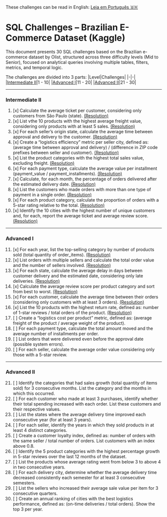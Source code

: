 These challenges can be read in English: [Leia em Português :brazil:](/sql/DESAFIOS.md)

# SQL Challenges – Brazilian E-Commerce Dataset (Kaggle)

This document presents 30 SQL challenges based on the Brazilian e-commerce dataset by Olist, structured across three difficulty levels (Mid to Senior), focused on analytical queries involving multiple tables, filters, metrics, and temporal logic.

The challenges are divided into 3 parts:
|Level|Challenges|
|-|-|
|[Intermediate II](#intermediate-ii)|1 - 10|
|[Advanced I](#advanced-i)|11 - 20|
|[Advanced II](#advanced-ii)|21 - 30|

---

### Intermediate II

1. [x] Calculate the average ticket per customer, considering only customers from São Paulo (state). [(Resolution)](/sql/01_intermediate/c01.sql)
2. [x] List vthe 10 products with the highest average freight value, considering only products with at least 5 sales. [(Resolution)](/sql/01_intermediate/c02.sql) 
3. [x] For each seller’s origin state, calculate the average time between approval and delivery to the customer. [(Resolution)](/sql/01_intermediate/c03.sql)
4. [x] Create a “logistics efficiency” metric per seller city, defined as: (average time between approval and delivery) / (difference in ZIP code prefixes between seller and customer). [(Resolution)](/sql/01_intermediate/c04.sql)
5. [x] List the product categories with the highest total sales value, excluding freight. [(Resolution)](/sql/01_intermediate/c05.sql)
6. [x] For each payment type, calculate the average value per installment (payment_value / payment_installments). [(Resolution)](/sql/01_intermediate/c06.sql)
7. [x] Calculate, for each month, the percentage of orders delivered after the estimated delivery date. [(Resolution)](/sql/01_intermediate/c07.sql)
8. [x] List the customers who made orders with more than one type of payment in a single order. [(Resolution)](/sql/01_intermediate/c08.sql)
9. [x] For each product category, calculate the proportion of orders with a 5-star rating relative to the total. [(Resolution)](/sql/01_intermediate/c09.sql)
10. [x] Identify the 10 cities with the highest number of unique customers and, for each, report the average ticket and average review score. [(Resolution)](/sql/01_intermediate/c10.sql)

---

### Advanced I

11. [x] For each year, list the top-selling category by number of products sold (total quantity of order_items). [(Resolution)](/sql/02_advanced_i/c11.sql)
12. [x] List orders with multiple sellers and calculate the total order value and the number of sellers involved. [(Resolution)](/sql/02_advanced_i/c12.sql)
13. [x] For each state, calculate the average delay in days between customer delivery and the estimated date, considering only late deliveries. [(Resolution)](/sql/02_advanced_i/c13.sql)
14. [x] Calculate the average review score per product category and sort from best to worst. [(Resolution)](/sql/02_advanced_i/c14.sql)
15. [x] For each customer, calculate the average time between their orders (considering only customers with at least 3 orders). [(Resolution)](/sql/02_advanced_i/c15.sql)
16. [x] List the 10 products with the highest return rate, defined as: number of 1-star reviews / total orders of the product. [(Resolution)](/sql/02_advanced_i/c16.sql)
17. [ ] Create a “logistics cost per product” metric, defined as: (average freight of the product / average weight of the product).
18. [ ] For each payment type, calculate the total amount moved and the average number of installments per order.
19. [ ] List orders that were delivered even before the approval date (possible system errors).
20. [ ] For each seller, calculate the average order value considering only those with a 5-star review.

---

### Advanced II

21. [ ] Identify the categories that had sales growth (total quantity of items sold) for 3 consecutive months. List the category and the months in which this occurred.
22. [ ] For each customer who made at least 3 purchases, identify whether their total spending increased with each order. List these customers and their respective values.
23. [ ] List the states where the average delivery time improved each consecutive year (for at least 3 years).
24. [ ] For each seller, identify the years in which they sold products in at least 4 distinct categories.
25. [ ] Create a customer loyalty index, defined as: number of orders with the same seller / total number of orders. List customers with an index above 0.8.  
26. [ ] Identify the 5 product categories with the highest percentage growth in 5-star reviews over the last 12 months of the dataset.
27. [ ] List the products whose average rating went from below 3 to above 4 in two consecutive years.
28. [ ] For each delivery city, determine whether the average delivery time decreased consistently each semester for at least 3 consecutive semesters.
29. [ ] List the sellers who increased their average sale value per item for 3 consecutive quarters.
30. [ ] Create an annual ranking of cities with the best logistics performance, defined as: (on-time deliveries / total orders). Show the top 3 per year.
